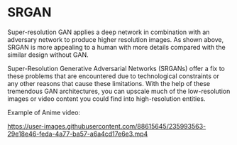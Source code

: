 # SRGAN
Super-resolution GAN applies a deep network in combination with an adversary network to produce higher resolution images. As shown above, SRGAN is more appealing to a human with more details compared with the similar design without GAN.

Super-Resolution Generative Adversarial Networks (SRGANs) offer a fix to these problems that are encountered due to technological constraints or any other reasons that cause these limitations. With the help of these tremendous GAN architectures, you can upscale much of the low-resolution images or video content you could find into high-resolution entities.


Example of Anime video:



https://user-images.githubusercontent.com/88615645/235993563-29e18e46-feda-4a77-ba57-a6a4cd17e6e3.mp4


